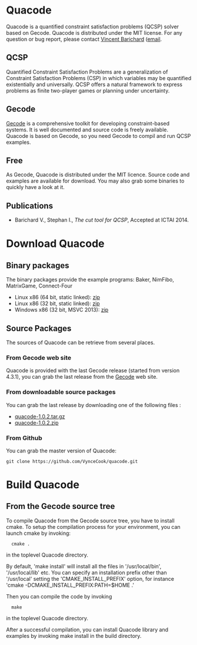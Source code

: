 Quacode
=======

Quacode is a quantified constraint satisfaction problems (QCSP) solver based on Gecode.
Quacode is distributed under the MIT license. For any question or bug report, please contact [Vincent Barichard](http://vincent.barichard.com) ([email](mailto:vincent.barichard@univ-angers.fr).

## QCSP
Quantified Constraint Satisfaction Problems are a generalization of Constraint Satisfaction Problems (CSP) in which variables may be quantified existentially and universally. QCSP offers a natural framework to express problems as finite two-player games or planning under uncertainty.

## Gecode
[Gecode](http://www.gecode.org) is a comprehensive toolkit for developing constraint-based systems. It is well documented and source code is freely available. Quacode is based on Gecode, so you need Gecode to compil and run QCSP examples.

## Free
As Gecode, Quacode is distributed under the MIT licence. Source code and examples are available for download. You may also grab some binaries to quickly have a look at it.

## Publications
- Barichard V., Stephan I., *The cut tool for QCSP*, Accepted at ICTAI 2014.


Download Quacode
================

## Binary packages
The binary packages provide the example programs: Baker, NimFibo, MatrixGame, Connect-Four

- Linux x86 (64 bit, static linked): [zip](http://www.barichard.com/packages/quacode-1.0.2-linux-64.zip)
- Linux x86 (32 bit, static linked): [zip](http://www.barichard.com/packages/quacode-1.0.2-linux-32.zip)
- Windows x86 (32 bit, MSVC 2013): [zip](http://www.barichard.com/packages/quacode-1.0.2-win-32.zip)

## Source Packages
The sources of Quacode can be retrieve from several places.

### From Gecode web site
Quacode is provided with the last Gecode release (started from version 4.3.1), you can grab the last release from the [Gecode](http://www.gecode.org/) web site.

### From downloadable source packages
You can grab the last release by downloading one of the following files :
- [quacode-1.0.2.tar.gz](http://www.barichard.com/packages/quacode-1.0.2.tar.gz)
- [quacode-1.0.2.zip](http://www.barichard.com/packages/quacode-1.0.2.zip)

### From Github

You can grab the master version of Quacode:
 
~~~~
git clone https://github.com/VynceCook/quacode.git
~~~~

Build Quacode
=============

## From the Gecode source tree
To compile Quacode from the Gecode source tree, you have to install cmake. To setup the
compilation process for your environment, you can launch cmake by invoking:

~~~~
  cmake .
~~~~

in the toplevel Quacode directory.

By default, 'make install' will install all the files in
'/usr/local/bin', '/usr/local/lib' etc.  You can specify
an installation prefix other than '/usr/local' setting the
'CMAKE_INSTALL_PREFIX' option,
for instance 'cmake -DCMAKE_INSTALL_PREFIX:PATH=$HOME .'

Then you can compile the code by invoking
~~~~
  make
~~~~
in the toplevel Quacode directory.

After a successful compilation, you can install Quacode
library and examples by invoking
  make install
in the build directory.
